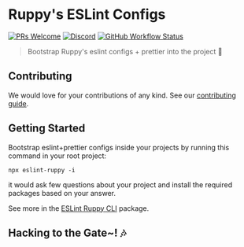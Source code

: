 # Ruppy's ESLint Configs

[![PRs Welcome](https://img.shields.io/badge/PRs-welcome-brightgreen.svg?style=flat-square)](http://makeapullrequest.com)
[![Discord](https://img.shields.io/discord/758271814153011201?label=Developers%20Indonesia&logo=discord&style=flat-square)](https://discord.gg/njSj2Nq "Chat and discuss at Developers Indonesia")
[![GitHub Workflow Status](https://img.shields.io/github/workflow/status/Ruppyio/eslint-configs/CI%20%E2%9A%99%F0%9F%A4%96?label=CI&logo=github%20actions&style=flat-square)](https://github.com/Ruppyio/eslint-configs/actions "GitHub Actions")

> Bootstrap Ruppy's eslint configs + prettier into the project 🚀

## Contributing

We would love for your contributions of any kind. See our [contributing guide](CONTRIBUTING.md).

## Getting Started

Bootstrap eslint+prettier configs inside your projects by running this command
in your root project:

```bin
npx eslint-ruppy -i
```

it would ask few questions about your project and install the required packages
based on your answer.

See more in the [ESLint Ruppy CLI][eslint-ruppy-cli] package.

## Hacking to the Gate~! 🎶

<!-- Variables -->

[eslint-ruppy-cli]: https://github.com/Ruppyio/eslint-configs/tree/main/packages/eslint-config-ruppy-base#readme "ESLint Ruppy CLI"
